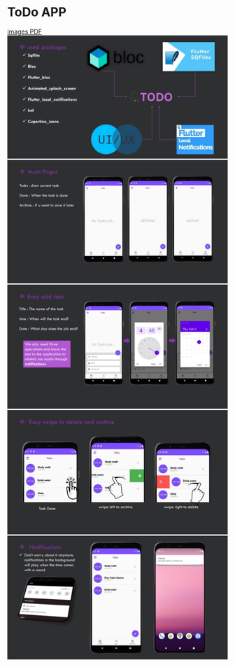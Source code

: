 <body>
  <h1>ToDo APP</h1>
  <a href="https://github.com/NourNabil2/ToDo-APP/blob/ef02c8fb110c006955a3ce9ecddfdeba36e207b8/ToDo.pdf">images PDF</a>
  <img src="https://github.com/NourNabil2/ToDo-APP/blob/ef02c8fb110c006955a3ce9ecddfdeba36e207b8/image app/1.png" alt="used packages">
  <img src="https://github.com/NourNabil2/ToDo-APP/blob/ef02c8fb110c006955a3ce9ecddfdeba36e207b8/image app/2.png" alt="Main Pages">
  <img src="https://github.com/NourNabil2/ToDo-APP/blob/ef02c8fb110c006955a3ce9ecddfdeba36e207b8/image app/3.png" alt="Easy add task">
  <img src="https://github.com/NourNabil2/ToDo-APP/blob/ef02c8fb110c006955a3ce9ecddfdeba36e207b8/image app/4.png" alt="Easy swipe to delete and archive">
  <img src="https://github.com/NourNabil2/ToDo-APP/blob/ef02c8fb110c006955a3ce9ecddfdeba36e207b8/image app/5.png" alt="Notifications">
</body>
<body>

